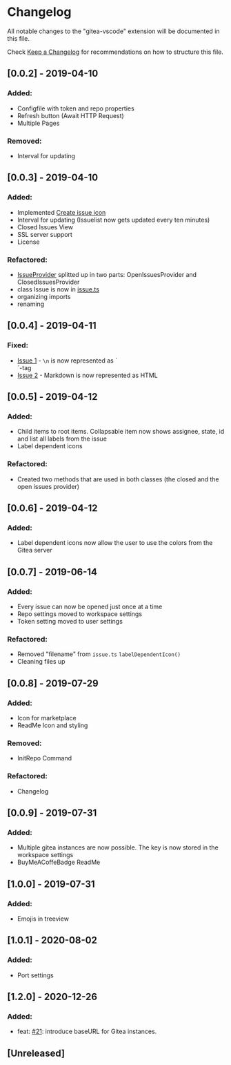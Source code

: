 # Changelog

All notable changes to the "gitea-vscode" extension will be documented in this file.

Check [Keep a Changelog](http://keepachangelog.com/) for recommendations on how to structure this file.

## [0.0.2] - 2019-04-10
### Added:
- Configfile with token and repo properties
- Refresh button (Await HTTP Request)
- Multiple Pages
### Removed:
- Interval for updating

## [0.0.3] - 2019-04-10
### Added:
- Implemented [Create issue icon](./resources/dark/create.svg)
- Interval for updating (Issuelist now gets updated every ten minutes)
- Closed Issues View
- SSL server support
- License
### Refactored:
- [IssueProvider](./src/issueProvider.ts) splitted up in two parts: OpenIssuesProvider and ClosedIssuesProvider
- class Issue is now in [issue.ts](./src/issue.ts)
- organizing imports
- renaming

## [0.0.4] - 2019-04-11
### Fixed:
- [Issue 1][1] - `\n` is now represented as ´<br/>´-tag
- [Issue 2][2] - Markdown is now represented as HTML

## [0.0.5] - 2019-04-12
### Added:
- Child items to root items. Collapsable item now shows assignee, state, id and list all labels from the issue
- Label dependent icons
### Refactored:
- Created two methods that are used in both classes (the closed and the open issues provider)

## [0.0.6] - 2019-04-12
### Added:
- Label dependent icons now allow the user to use the colors from the Gitea server

## [0.0.7] - 2019-06-14
### Added:
- Every issue can now be opened just once at a time
- Repo settings moved to workspace settings
- Token setting moved to user settings
### Refactored:
- Removed "filename" from `issue.ts` `labelDependentIcon()`
- Cleaning files up

## [0.0.8] - 2019-07-29
### Added:
- Icon for marketplace
- ReadMe Icon and styling
### Removed:
- InitRepo Command
### Refactored:
- Changelog

## [0.0.9] - 2019-07-31
### Added:
- Multiple gitea instances are now possible. The key is now stored in the workspace settings
- BuyMeACoffeBadge ReadMe

## [1.0.0] - 2019-07-31
### Added:
- Emojis in treeview

## [1.0.1] - 2020-08-02
### Added:
- Port settings

## [1.2.0] - 2020-12-26
### Added:
- feat: [#21][21]: introduce baseURL for Gitea instances.


## [Unreleased]

[1]: https://github.com/IJustDev/Gitea-VSCode/issues/1
[2]: https://github.com/IJustDev/Gitea-VSCode/issues/2
[21]: https://github.com/IJustDev/Gitea-VSCode/issues/21
